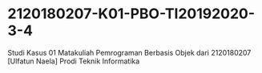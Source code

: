 # 2120180207-K01-PBO-TI20192020-3-4
Studi Kasus 01 Matakuliah Pemrograman Berbasis Objek dari 2120180207 [Ulfatun Naela] Prodi Teknik Informatika
